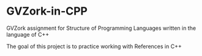 # GVZork-in-CPP
GVZork assignment for Structure of Programming Languages written in the language of C++

The goal of this project is to practice working with References in C++
